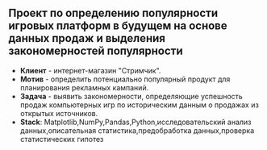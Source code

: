 ## Проект по определению популярности игровых платформ в будущем на основе данных продаж и выделения закономерностей популярности
* **Клиент** - интернет-магазин "Стримчик".
* **Мотив** - определить потенциально популярный продукт для планирования рекламных кампаний.
* **Задача** - выявить закономерности, определяющие успешность продаж компьютерных игр по историческим данным о продажах из открытых источников.
* **Stack**: Matplotlib,NumPy,Pandas,Python,исследовательский анализ данных,описательная статистика,предобработка данных,проверка статистических гипотез
